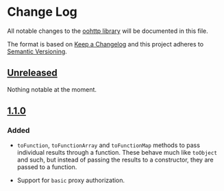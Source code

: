 # Change Log
All notable changes to the [oohttp library](https://github.com/SpectrumBroad/oohttp) will be documented in this file.

The format is based on [Keep a Changelog](http://keepachangelog.com/)
and this project adheres to [Semantic Versioning](http://semver.org/).
## [Unreleased][]
Nothing notable at the moment.

## [1.1.0][]
### Added
-   `toFunction`, `toFunctionArray` and `toFunctionMap` methods to pass individual results through a function. These behave much like `toObject` and such, but instead of passing the results to a constructor, they are passed to a function.

-   Support for `basic` proxy authorization.

[Unreleased]: https://github.com/SpectrumBroad/xible/compare/v1.1.0...HEAD
[1.1.0]: https://github.com/SpectrumBroad/xible/compare/v1.0.0...v1.1.0

